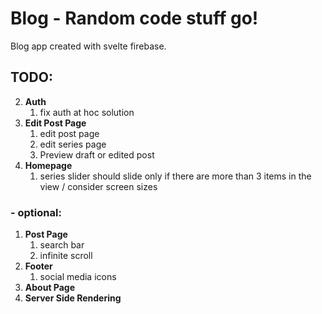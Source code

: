 # Blog - Random code stuff go!

Blog app created with svelte firebase.

## TODO:

2. **Auth**
   1. fix auth at hoc solution
3. **Edit Post Page**
   1. edit post page
   2. edit series page
   3. Preview draft or edited post
4. **Homepage**
   1. series slider should slide only if there are more than 3 items in the view / consider screen sizes

### - optional:

1. **Post Page**
   1. search bar
   2. infinite scroll
2. **Footer**
   1. social media icons
3. **About Page**
4. **Server Side Rendering**
